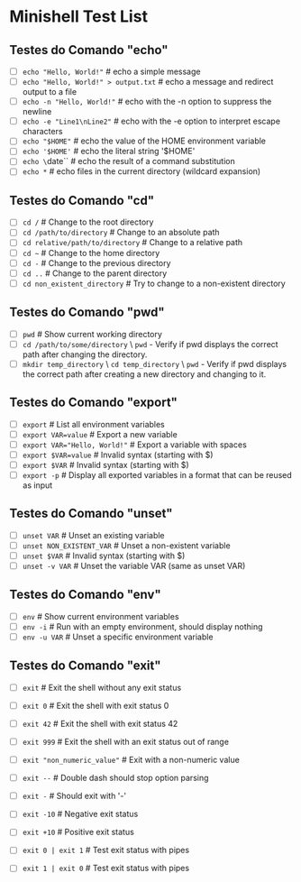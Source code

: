 # Minishell Test List

## Testes do Comando "echo"

- [ ] `echo "Hello, World!"` # echo a simple message
- [ ] `echo "Hello, World!" > output.txt` # echo a message and redirect output to a file
- [ ] `echo -n "Hello, World!"` # echo with the -n option to suppress the newline
- [ ] `echo -e "Line1\nLine2"` # echo with the -e option to interpret escape characters
- [ ] `echo "$HOME"` # echo the value of the HOME environment variable
- [ ] `echo '$HOME'` # echo the literal string '$HOME'
- [ ] `echo \`date\`` # echo the result of a command substitution
- [ ] `echo *` # echo files in the current directory (wildcard expansion)

## Testes do Comando "cd"

- [ ] `cd /` # Change to the root directory
- [ ] `cd /path/to/directory` # Change to an absolute path
- [ ] `cd relative/path/to/directory` # Change to a relative path
- [ ] `cd ~` # Change to the home directory
- [ ] `cd -` # Change to the previous directory
- [ ] `cd ..` # Change to the parent directory
- [ ] `cd non_existent_directory` # Try to change to a non-existent directory

## Testes do Comando "pwd"

- [ ] `pwd` # Show current working directory
- [ ] `cd /path/to/some/directory` \ `pwd` - Verify if pwd displays the correct path after changing the directory.
- [ ] `mkdir temp_directory` \ `cd temp_directory` \ `pwd` - Verify if pwd displays the correct path after creating a new directory and changing to it.
## Testes do Comando "export"

- [ ] `export` # List all environment variables
- [ ] `export VAR=value` # Export a new variable
- [ ] `export VAR="Hello, World!"` # Export a variable with spaces
- [ ] `export $VAR=value` # Invalid syntax (starting with $)
- [ ] `export $VAR` # Invalid syntax (starting with $)
- [ ] `export -p` # Display all exported variables in a format that can be reused as input

## Testes do Comando "unset"

- [ ] `unset VAR` # Unset an existing variable
- [ ] `unset NON_EXISTENT_VAR` # Unset a non-existent variable
- [ ] `unset $VAR` # Invalid syntax (starting with $)
- [ ] `unset -v VAR` # Unset the variable VAR (same as unset VAR)

## Testes do Comando "env"

- [ ] `env` # Show current environment variables
- [ ] `env -i` # Run with an empty environment, should display nothing
- [ ] `env -u VAR` # Unset a specific environment variable

## Testes do Comando "exit"

- [ ] `exit` # Exit the shell without any exit status
- [ ] `exit 0` # Exit the shell with exit status 0
- [ ] `exit 42` # Exit the shell with exit status 42
- [ ] `exit 999` # Exit the shell with an exit status out of range
- [ ] `exit "non_numeric_value"` # Exit with a non-numeric value
- [ ] `exit --` # Double dash should stop option parsing
- [ ] `exit -` # Should exit with '-'
- [ ] `exit -10` # Negative exit status
- [ ] `exit +10` # Positive exit status
- [ ] `exit 0 | exit 1` # Test exit status with pipes
- [ ] `exit 1 | exit 0` # Test exit status with pipes


